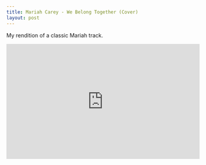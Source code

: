 ```yaml
---
title: Mariah Carey - We Belong Together (Cover)
layout: post
---
```


My rendition of a classic Mariah track.

<iframe width="100%" height="300" scrolling="no" frameborder="no" allow="autoplay" src="https://w.soundcloud.com/player/?url=https%3A//api.soundcloud.com/tracks/549332826&color=%233c7ccc&auto_play=false&hide_related=false&show_comments=true&show_user=true&show_reposts=false&show_teaser=true&visual=true"></iframe>